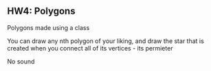 ## HW4: Polygons

Polygons made using a class

You can draw any nth polygon of your liking, and draw the star that is created when you connect all of its vertices - its permieter

No sound
